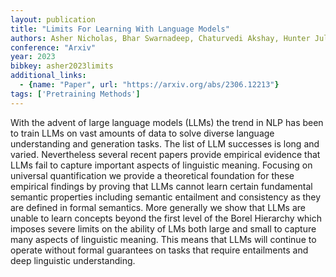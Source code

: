 ```yaml
---
layout: publication
title: "Limits For Learning With Language Models"
authors: Asher Nicholas, Bhar Swarnadeep, Chaturvedi Akshay, Hunter Julie, Paul Soumya
conference: "Arxiv"
year: 2023
bibkey: asher2023limits
additional_links:
  - {name: "Paper", url: "https://arxiv.org/abs/2306.12213"}
tags: ['Pretraining Methods']
---
```

With the advent of large language models (LLMs) the trend in NLP has been to train LLMs on vast amounts of data to solve diverse language understanding and generation tasks. The list of LLM successes is long and varied. Nevertheless several recent papers provide empirical evidence that LLMs fail to capture important aspects of linguistic meaning. Focusing on universal quantification we provide a theoretical foundation for these empirical findings by proving that LLMs cannot learn certain fundamental semantic properties including semantic entailment and consistency as they are defined in formal semantics. More generally we show that LLMs are unable to learn concepts beyond the first level of the Borel Hierarchy which imposes severe limits on the ability of LMs both large and small to capture many aspects of linguistic meaning. This means that LLMs will continue to operate without formal guarantees on tasks that require entailments and deep linguistic understanding.
